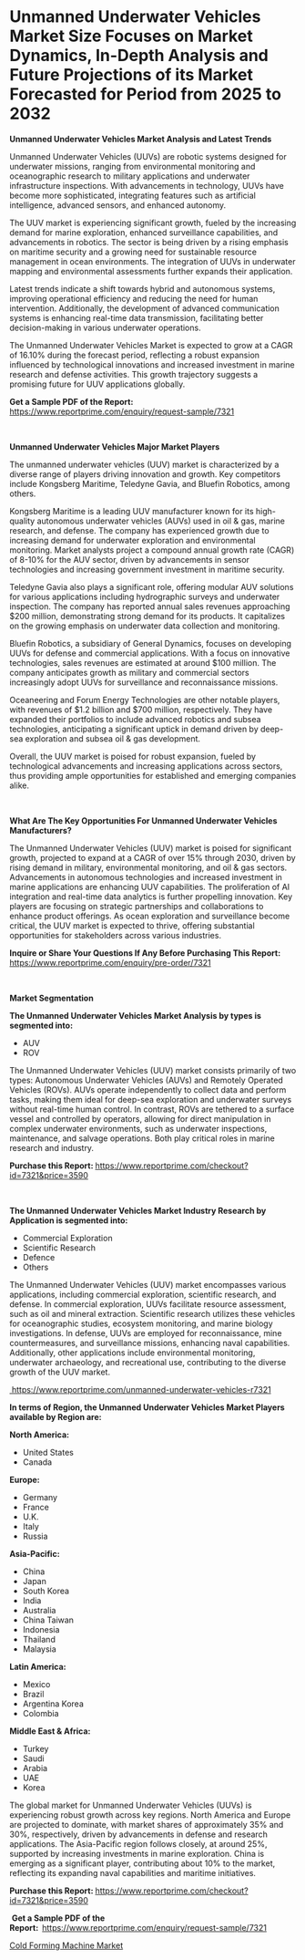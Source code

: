 <p><h1>Unmanned Underwater Vehicles Market Size Focuses on Market Dynamics, In-Depth Analysis and Future Projections of its Market Forecasted for Period from 2025 to 2032</h1></p><p><strong>Unmanned Underwater Vehicles Market Analysis and Latest Trends</strong></p>
<p><p>Unmanned Underwater Vehicles (UUVs) are robotic systems designed for underwater missions, ranging from environmental monitoring and oceanographic research to military applications and underwater infrastructure inspections. With advancements in technology, UUVs have become more sophisticated, integrating features such as artificial intelligence, advanced sensors, and enhanced autonomy.</p><p>The UUV market is experiencing significant growth, fueled by the increasing demand for marine exploration, enhanced surveillance capabilities, and advancements in robotics. The sector is being driven by a rising emphasis on maritime security and a growing need for sustainable resource management in ocean environments. The integration of UUVs in underwater mapping and environmental assessments further expands their application.</p><p>Latest trends indicate a shift towards hybrid and autonomous systems, improving operational efficiency and reducing the need for human intervention. Additionally, the development of advanced communication systems is enhancing real-time data transmission, facilitating better decision-making in various underwater operations.</p><p>The Unmanned Underwater Vehicles Market is expected to grow at a CAGR of 16.10% during the forecast period, reflecting a robust expansion influenced by technological innovations and increased investment in marine research and defense activities. This growth trajectory suggests a promising future for UUV applications globally.</p></p>
<p><strong>Get a Sample PDF of the Report:&nbsp;</strong> <a href="https://www.reportprime.com/enquiry/request-sample/7321?utm_campaign=3007&utm_medium=2&utm_source=Github&utm_content=ia&utm_term=19032025&utm_id=unmanned-underwater-vehicles">https://www.reportprime.com/enquiry/request-sample/7321</a></p>
<p>&nbsp;</p>
<p><strong>Unmanned Underwater Vehicles Major Market Players</strong></p>
<p><p>The unmanned underwater vehicles (UUV) market is characterized by a diverse range of players driving innovation and growth. Key competitors include Kongsberg Maritime, Teledyne Gavia, and Bluefin Robotics, among others.</p><p>Kongsberg Maritime is a leading UUV manufacturer known for its high-quality autonomous underwater vehicles (AUVs) used in oil & gas, marine research, and defense. The company has experienced growth due to increasing demand for underwater exploration and environmental monitoring. Market analysts project a compound annual growth rate (CAGR) of 8-10% for the AUV sector, driven by advancements in sensor technologies and increasing government investment in maritime security.</p><p>Teledyne Gavia also plays a significant role, offering modular AUV solutions for various applications including hydrographic surveys and underwater inspection. The company has reported annual sales revenues approaching $200 million, demonstrating strong demand for its products. It capitalizes on the growing emphasis on underwater data collection and monitoring.</p><p>Bluefin Robotics, a subsidiary of General Dynamics, focuses on developing UUVs for defense and commercial applications. With a focus on innovative technologies, sales revenues are estimated at around $100 million. The company anticipates growth as military and commercial sectors increasingly adopt UUVs for surveillance and reconnaissance missions.</p><p>Oceaneering and Forum Energy Technologies are other notable players, with revenues of $1.2 billion and $700 million, respectively. They have expanded their portfolios to include advanced robotics and subsea technologies, anticipating a significant uptick in demand driven by deep-sea exploration and subsea oil & gas development.</p><p>Overall, the UUV market is poised for robust expansion, fueled by technological advancements and increasing applications across sectors, thus providing ample opportunities for established and emerging companies alike.</p></p>
<p>&nbsp;</p>
<p><strong>What Are The Key Opportunities For Unmanned Underwater Vehicles Manufacturers?</strong></p>
<p><p>The Unmanned Underwater Vehicles (UUV) market is poised for significant growth, projected to expand at a CAGR of over 15% through 2030, driven by rising demand in military, environmental monitoring, and oil & gas sectors. Advancements in autonomous technologies and increased investment in marine applications are enhancing UUV capabilities. The proliferation of AI integration and real-time data analytics is further propelling innovation. Key players are focusing on strategic partnerships and collaborations to enhance product offerings. As ocean exploration and surveillance become critical, the UUV market is expected to thrive, offering substantial opportunities for stakeholders across various industries.</p></p>
<p><strong>Inquire or Share Your Questions If Any Before Purchasing This Report:</strong> <a href="https://www.reportprime.com/enquiry/pre-order/7321?utm_campaign=3007&utm_medium=2&utm_source=Github&utm_content=ia&utm_term=19032025&utm_id=unmanned-underwater-vehicles">https://www.reportprime.com/enquiry/pre-order/7321</a></p>
<p>&nbsp;</p>
<p><strong>Market Segmentation</strong></p>
<p><strong>The Unmanned Underwater Vehicles Market Analysis by types is segmented into:</strong></p>
<p><ul><li>AUV</li><li>ROV</li></ul></p>
<p><p>The Unmanned Underwater Vehicles (UUV) market consists primarily of two types: Autonomous Underwater Vehicles (AUVs) and Remotely Operated Vehicles (ROVs). AUVs operate independently to collect data and perform tasks, making them ideal for deep-sea exploration and underwater surveys without real-time human control. In contrast, ROVs are tethered to a surface vessel and controlled by operators, allowing for direct manipulation in complex underwater environments, such as underwater inspections, maintenance, and salvage operations. Both play critical roles in marine research and industry.</p></p>
<p><strong>Purchase this Report:&nbsp;</strong><a href="https://www.reportprime.com/checkout?id=7321&price=3590&utm_campaign=3007&utm_medium=2&utm_source=Github&utm_content=ia&utm_term=19032025&utm_id=unmanned-underwater-vehicles">https://www.reportprime.com/checkout?id=7321&price=3590</a></p>
<p>&nbsp;</p>
<p><strong>The Unmanned Underwater Vehicles Market Industry Research by Application is segmented into:</strong></p>
<p><ul><li>Commercial Exploration</li><li>Scientific Research</li><li>Defence</li><li>Others</li></ul></p>
<p><p>The Unmanned Underwater Vehicles (UUV) market encompasses various applications, including commercial exploration, scientific research, and defense. In commercial exploration, UUVs facilitate resource assessment, such as oil and mineral extraction. Scientific research utilizes these vehicles for oceanographic studies, ecosystem monitoring, and marine biology investigations. In defense, UUVs are employed for reconnaissance, mine countermeasures, and surveillance missions, enhancing naval capabilities. Additionally, other applications include environmental monitoring, underwater archaeology, and recreational use, contributing to the diverse growth of the UUV market.</p></p>
<p><a href="https://www.reportprime.com/unmanned-underwater-vehicles-r7321?utm_campaign=3007&utm_medium=2&utm_source=Github&utm_content=ia&utm_term=19032025&utm_id=unmanned-underwater-vehicles">&nbsp;https://www.reportprime.com/unmanned-underwater-vehicles-r7321</a></p>
<p><strong>In terms of Region, the Unmanned Underwater Vehicles Market Players available by Region are:</strong></p>
<p>
    <p> <strong> North America: </strong>
        <ul>
            <li>United States</li>
            <li>Canada</li>
        </ul>
        </p> 
    <p> <strong> Europe: </strong>
        <ul>
            <li>Germany</li>
            <li>France</li>
            <li>U.K.</li>
            <li>Italy</li>
            <li>Russia</li>
        </ul>
        </p> 
    <p> <strong> Asia-Pacific: </strong>
        <ul>
            <li>China</li>
            <li>Japan</li>
            <li>South Korea</li>
            <li>India</li>
            <li>Australia</li>
            <li>China Taiwan</li>
            <li>Indonesia</li>
            <li>Thailand</li>
            <li>Malaysia</li>
        </ul>
        </p> 
    <p> <strong> Latin America: </strong>
        <ul>
            <li>Mexico</li>
            <li>Brazil</li>
            <li>Argentina Korea</li>
            <li>Colombia</li>
        </ul>
        </p> 
    <p> <strong> Middle East & Africa: </strong>
        <ul>
            <li>Turkey</li>
            <li>Saudi</li>
            <li>Arabia</li>
            <li>UAE</li>
            <li>Korea</li>
        </ul>
    </p>
    </p>
<p><p>The global market for Unmanned Underwater Vehicles (UUVs) is experiencing robust growth across key regions. North America and Europe are projected to dominate, with market shares of approximately 35% and 30%, respectively, driven by advancements in defense and research applications. The Asia-Pacific region follows closely, at around 25%, supported by increasing investments in marine exploration. China is emerging as a significant player, contributing about 10% to the market, reflecting its expanding naval capabilities and maritime initiatives.</p></p>
<p><strong>Purchase this Report: </strong><a href="https://www.reportprime.com/checkout?id=7321&price=3590&utm_campaign=3007&utm_medium=2&utm_source=Github&utm_content=ia&utm_term=19032025&utm_id=unmanned-underwater-vehicles">https://www.reportprime.com/checkout?id=7321&price=3590</a></p>
<p>&nbsp;<strong>Get a Sample PDF of the Report:&nbsp;&nbsp;</strong><a href="https://www.reportprime.com/enquiry/request-sample/7321?utm_campaign=3007&utm_medium=2&utm_source=Github&utm_content=ia&utm_term=19032025&utm_id=unmanned-underwater-vehicles">https://www.reportprime.com/enquiry/request-sample/7321</a></p>
<p><strong></strong></p>
<p><p><a href="https://github.com/skerretflossie9297/Market-Research-Report-List-1/blob/main/cold-forming-machine-market.md?utm_campaign=3007&utm_medium=2&utm_source=Github&utm_content=ia&utm_term=19032025&utm_id=unmanned-underwater-vehicles">Cold Forming Machine Market</a></p></p>